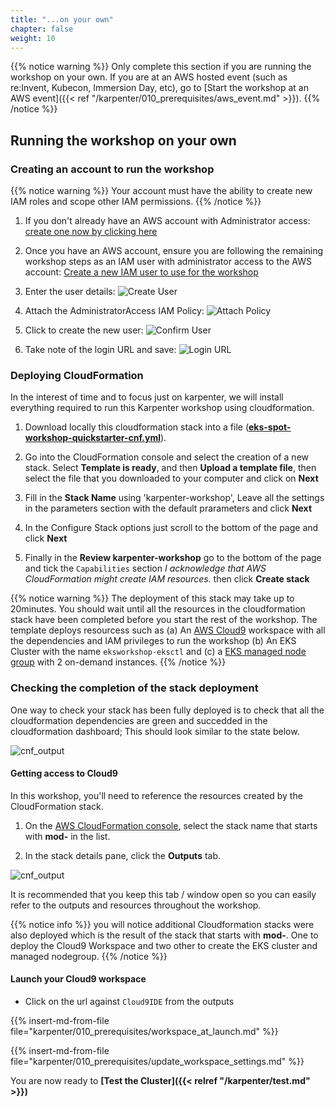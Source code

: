 ```yaml
---
title: "...on your own"
chapter: false
weight: 10
---
```


{{% notice warning %}}
Only complete this section if you are running the workshop on your own. If you are at an AWS hosted event (such as re:Invent, Kubecon, Immersion Day, etc), go to [Start the workshop at an AWS event]({{< ref "/karpenter/010_prerequisites/aws_event.md" >}}).
{{% /notice %}}

## Running the workshop on your own


### Creating an account to run the workshop

{{% notice warning %}}
Your account must have the ability to create new IAM roles and scope other IAM permissions.
{{% /notice %}}

1. If you don't already have an AWS account with Administrator access: [create
one now by clicking here](https://aws.amazon.com/getting-started/)

1. Once you have an AWS account, ensure you are following the remaining workshop steps
as an IAM user with administrator access to the AWS account:
[Create a new IAM user to use for the workshop](https://console.aws.amazon.com/iam/home?#/users$new)

1. Enter the user details:
![Create User](/images/karpenter/prerequisites/iam-1-create-user.png)

1. Attach the AdministratorAccess IAM Policy:
![Attach Policy](/images/karpenter/prerequisites/iam-2-attach-policy.png)

1. Click to create the new user:
![Confirm User](/images/karpenter/prerequisites/iam-3-create-user.png)

1. Take note of the login URL and save:
![Login URL](/images/karpenter/prerequisites/iam-4-save-url.png)

### Deploying CloudFormation 

In the interest of time and to focus just on karpenter, we will install everything required to run this Karpenter workshop using cloudformation. 

1. Download locally this cloudformation stack into a file (**[eks-spot-workshop-quickstarter-cnf.yml](https://raw.githubusercontent.com/awslabs/ec2-spot-workshops/master/content/karpenter/010_prerequisites/prerequisites.files/eks-spot-workshop-quickstart-cnf.yml)**).

1. Go into the CloudFormation console and select the creation of a new stack. Select **Template is ready**, and then **Upload a template file**, then select the file that you downloaded to your computer and click on **Next**

1. Fill in the **Stack Name** using 'karpenter-workshop', Leave all the settings in the parameters section with the default prarameters and click **Next**

1. In the Configure Stack options just scroll to the bottom of the page and click **Next**

1. Finally in the **Review karpenter-workshop** go to the bottom of the page and tick the `Capabilities` section *I acknowledge that AWS CloudFormation might create IAM resources.* then click **Create stack**

{{% notice warning %}}
The deployment of this stack may take up to 20minutes. You should wait until all the resources in the cloudformation stack have been completed before you start the rest of the workshop. The template deploys resourcess such as (a) An [AWS Cloud9](https://console.aws.amazon.com/cloud9) workspace with all the dependencies and IAM privileges to run the workshop (b) An EKS Cluster with the name `eksworkshop-eksctl` and (c) a [EKS managed node group](https://docs.aws.amazon.com/eks/latest/userguide/managed-node-groups.html)  with 2 on-demand instances. 
{{% /notice %}}

### Checking the completion of the stack deployment

One way to check your stack has been fully deployed is to check that all the cloudformation dependencies are green and succedded in the cloudformation dashboard; This should look similar to the state below.

![cnf_output](/images/karpenter/prerequisites/cfn_stak_completion.png)

#### Getting access to Cloud9  

In this workshop, you'll need to reference the resources created by the CloudFormation stack.

1. On the [AWS CloudFormation console](https://console.aws.amazon.com/cloudformation), select the stack name that starts with **mod-** in the list.

2. In the stack details pane, click the **Outputs** tab.

![cnf_output](/images/karpenter/prerequisites/cnf_output.png)

It is recommended that you keep this tab / window open so you can easily refer to the outputs and resources throughout the workshop.

{{% notice info %}}
you will notice additional Cloudformation stacks were also deployed which is the result of the stack that starts with **mod-**. One to deploy the Cloud9 Workspace and two other to create the EKS cluster and managed nodegroup.
{{% /notice %}}

#### Launch your Cloud9 workspace

- Click on the url against `Cloud9IDE` from the outputs

{{% insert-md-from-file file="karpenter/010_prerequisites/workspace_at_launch.md" %}}

{{% insert-md-from-file file="karpenter/010_prerequisites/update_workspace_settings.md" %}}


You are now ready to **[Test the Cluster]({{<  relref "/karpenter/test.md"  >}})**
